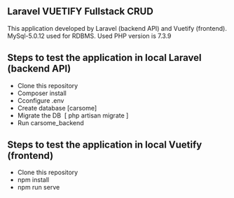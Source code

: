 ## Laravel VUETIFY Fullstack CRUD
This application developed by Laravel (backend API) and Vuetify (frontend). 
MySql-5.0.12 used for RDBMS. 
Used PHP version is 7.3.9 

## Steps to test the application in local Laravel (backend API)
- Clone this repository
- Composer install
- Cconfigure .env
- Create database [carsome] 
- Migrate the DB  [ php artisan migrate ]
- Run carsome_backend 

## Steps to test the application in local Vuetify (frontend)
- Clone this repository
- npm install
- npm run serve
